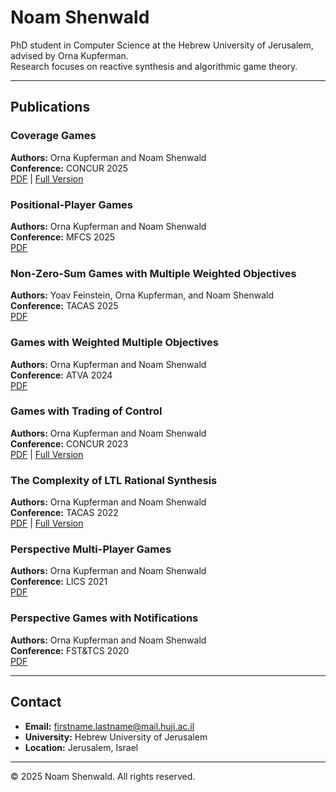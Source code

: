 # Noam Shenwald

PhD student in Computer Science at the Hebrew University of Jerusalem, advised by Orna Kupferman.  
Research focuses on reactive synthesis and algorithmic game theory.

---

## Publications

### Coverage Games
**Authors:** Orna Kupferman and Noam Shenwald  
**Conference:** CONCUR 2025  
[PDF](https://qtrypzzcjebvfcihiynt.supabase.co/storage/v1/object/public/base44-prod/public/a5dfa14dc_coveragegames.pdf) | [Full Version](https://qtrypzzcjebvfcihiynt.supabase.co/storage/v1/object/public/base44-prod/public/84f416a9b_coverage-games-full-version.pdf)

### Positional-Player Games
**Authors:** Orna Kupferman and Noam Shenwald  
**Conference:** MFCS 2025  
[PDF](https://qtrypzzcjebvfcihiynt.supabase.co/storage/v1/object/public/base44-prod/public/9391db2bb_Positional-PlayerGames.pdf)

### Non-Zero-Sum Games with Multiple Weighted Objectives
**Authors:** Yoav Feinstein, Orna Kupferman, and Noam Shenwald  
**Conference:** TACAS 2025  
[PDF](https://qtrypzzcjebvfcihiynt.supabase.co/storage/v1/object/public/base44-prod/public/4c6539c32_Non-Zero-SumGameswithMultipleWeightedObjectives.pdf)

### Games with Weighted Multiple Objectives
**Authors:** Orna Kupferman and Noam Shenwald  
**Conference:** ATVA 2024  
[PDF](https://github.com/noamshenwald/noamshenwald.github.io/blob/main/papers/Games%20with%20Weighted%20Multiple%20Objectives.pdf)

### Games with Trading of Control
**Authors:** Orna Kupferman and Noam Shenwald  
**Conference:** CONCUR 2023  
[PDF](https://qtrypzzcjebvfcihiynt.supabase.co/storage/v1/object/public/base44-prod/public/eab0ef7c4_GameswithTradingofControl.pdf) | [Full Version](https://qtrypzzcjebvfcihiynt.supabase.co/storage/v1/object/public/base44-prod/public/2aefe388e_games-with-trading-of-control-full-version.pdf)

### The Complexity of LTL Rational Synthesis
**Authors:** Orna Kupferman and Noam Shenwald  
**Conference:** TACAS 2022  
[PDF](https://qtrypzzcjebvfcihiynt.supabase.co/storage/v1/object/public/base44-prod/public/62fef7ff5_TheComplexityofLTLRationalSynthesis.pdf) | [Full Version](https://dl.acm.org/doi/10.1145/3648473)

### Perspective Multi-Player Games
**Authors:** Orna Kupferman and Noam Shenwald  
**Conference:** LICS 2021  
[PDF](https://qtrypzzcjebvfcihiynt.supabase.co/storage/v1/object/public/base44-prod/public/26afa1a83_PerspectiveMulti-PlayerGames.pdf)

### Perspective Games with Notifications
**Authors:** Orna Kupferman and Noam Shenwald  
**Conference:** FST&TCS 2020  
[PDF](https://qtrypzzcjebvfcihiynt.supabase.co/storage/v1/object/public/base44-prod/public/9c7a162a4_PerspectiveGameswithNotifications.pdf)

---

## Contact

- **Email:** [firstname.lastname@mail.huji.ac.il](mailto:firstname.lastname@mail.huji.ac.il)  
- **University:** Hebrew University of Jerusalem  
- **Location:** Jerusalem, Israel

---

© 2025 Noam Shenwald. All rights reserved.
